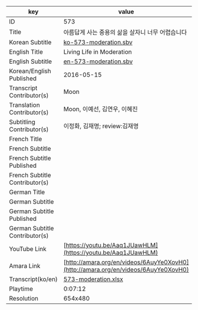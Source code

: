 |  key  |  value  |
|-------|---------|
| ID            | 573 |
| Title         | 아름답게 사는 중용의 삶을 살자니 너무 어렵습니다 |
| Korean Subtitle | [ko-573-moderation.sbv](https://github.com/jungtosociety/dharma-qna/raw/master/sub/573/ko-573-moderation.sbv) |
| English Title | Living Life in Moderation |
| English Subtitle | [en-573-moderation.sbv](https://github.com/jungtosociety/dharma-qna/raw/master/sub/573/en-573-moderation.sbv) |
| Korean/English Published     | 2016-05-15 |
| Transcript Contributor(s)   | Moon |
| Translation Contributor(s)   | Moon, 이예선, 김연우, 이혜진 |
| Subtitling Contributor(s)   | 이정화, 김재명; review:김재명 |
| French Title |  |
| French Subtitle |  |
| French Subtitle Published |  |
| French Subtitle Contributor(s) |  |
| German Title |  |
| German Subtitle |  |
| German Subtitle Published |  |
| German Subtitle Contributor(s) |  |
| YouTube Link  | [https://youtu.be/Aaq1JUawHLM](https://youtu.be/Aaq1JUawHLM) |
| Amara Link    | [http://amara.org/en/videos/6AuyYe0XovH0](http://amara.org/en/videos/6AuyYe0XovH0) |
| Transcript(ko/en) | [573-moderation.xlsx](https://github.com/jungtosociety/dharma-qna/raw/master/sub/573/573-moderation.xlsx) |
| Playtime | 0:07:12 |
| Resolution | 654x480|
